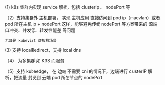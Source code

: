 
(1)  k8s 集群内实现 service 解析，包括 clusterip 、 nodePort 等 

（2）支持集群外 主机部署， 实现 主机应用 直接访问到 pod ip（macvlan）或者  pod 所在主机 ip + nodePort 
	这样，能够避免传统 nodePort 等方案带来的 源端口冲突、并发低、转发性能差 等问题 

    尤其是 kubevirt 虚拟机场景

(3) 支持 localRedirect，支持 local dns 

（4） 为多集群 如 K3S 而服务

（5）支持 kubeedge， 在 边端 不需要 cni 的情况下，边端进行 clusterIP 解析，把流量 封发到 云端 
     pod 所在节点的 nodePort
